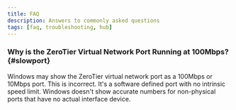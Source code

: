 ```yaml
---
title: FAQ
description: Answers to commonly asked questions
tags: [faq, troubleshooting, hub]
---
```


### Why is the ZeroTier Virtual Network Port Running at 100Mbps? {#slowport}

Windows may show the ZeroTier virtual network port as a 100Mbps or 10Mbps port. This is incorrect. It's a software defined port with no intrinsic speed limit. Windows doesn't show accurate numbers for non-physical ports that have no actual interface device.
